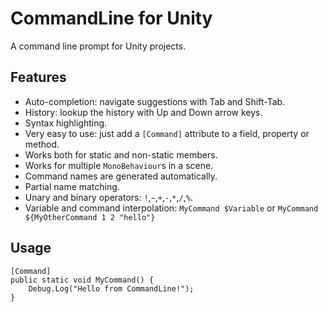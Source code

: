 CommandLine for Unity
=
A command line prompt for Unity projects.

Features
-
- Auto-completion: navigate suggestions with Tab and Shift-Tab.
- History: lookup the history with Up and Down arrow keys.
- Syntax highlighting. 
- Very easy to use: just add a `[Command]` attribute to a field, property or method. 
- Works both for static and non-static members.
- Works for multiple `MonoBehaviour`s in a scene.
- Command names are generated automatically.
- Partial name matching.
- Unary and binary operators: `!`,`~`,`+`,`-`,`*`,`/`,`%`.
- Variable and command interpolation: `MyCommand $Variable` or `MyCommand ${MyOtherCommand 1 2 "hello"}`

Usage
-
    [Command]
    public static void MyCommand() {
        Debug.Log("Hello from CommandLine!");
    }